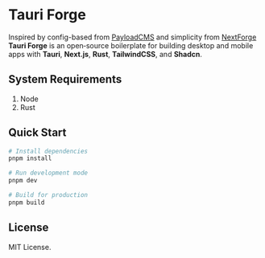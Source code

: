 # Tauri Forge

Inspired by config-based from [PayloadCMS](https://payloadcms.com/) and simplicity from [NextForge](https://www.next-forge.com/) **Tauri Forge** is an open‑source boilerplate for building desktop and mobile apps with **Tauri**, **Next.js**, **Rust**, **TailwindCSS**, and **Shadcn**.

## System Requirements

1. Node
2. Rust

## Quick Start

```bash
# Install dependencies
pnpm install

# Run development mode
pnpm dev

# Build for production
pnpm build
```

## License

MIT License.
